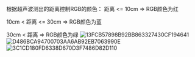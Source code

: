根据超声波测出的距离控制RGB的颜色：
距离 <= 10cm        => RGB颜色为红


10cm < 距离 <= 30cm => RGB颜色为蓝


30cm < 距离         => RGB颜色为绿
![13FCB57898B92BB863327430CF194641](https://user-images.githubusercontent.com/74967520/117755953-d32c7a00-b24f-11eb-8192-fd0d2f4892ed.jpg)
![D486BCA94700703AA6AB92EB7063990E](https://user-images.githubusercontent.com/74967520/117755954-d3c51080-b24f-11eb-9140-4634bc5d2286.jpg)
![3C1CD180FD6338D670D3F7486D82D110](https://user-images.githubusercontent.com/74967520/117755956-d45da700-b24f-11eb-8bd1-fcac5241485b.jpg)
